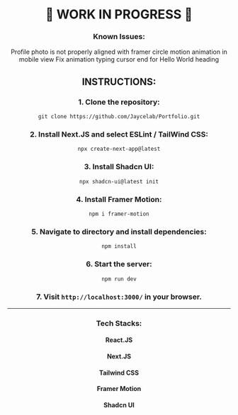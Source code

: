 <div align="center">

# 🚧 WORK IN PROGRESS 🚧

### Known Issues:

Profile photo is not properly aligned with framer circle motion animation in mobile view
Fix animation typing cursor end for Hello World heading

## INSTRUCTIONS:

### 1. Clone the repository:

`git clone https://github.com/Jaycelab/Portfolio.git`

### 2. Install Next.JS and select ESLint / TailWind CSS:

`npx create-next-app@latest`

### 3. Install Shadcn UI:

`npx shadcn-ui@latest init`

### 4. Install Framer Motion:

`npm i framer-motion`

### 5. Navigate to directory and install dependencies:

`npm install`

### 6. Start the server:

`npm run dev`

### 7. Visit `http://localhost:3000/` in your browser.

<hr>

### Tech Stacks:

#### React.JS

#### Next.JS

#### Tailwind CSS

#### Framer Motion

#### Shadcn UI

</div>
